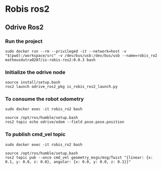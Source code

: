 # Robis ros2

## Odrive Ros2

### Run the project
```
sudo docker run --rm --privileged -it --network=host -v "$(pwd):/workspace/src" -v /dev/bus/usb:/dev/bus/usb --name=robis_ro2 matheusdutra0207/is-robis-ros2:0.0.3 bash
```

### Initialize the odrive node
```
source install/setup.bash
ros2 launch odrive_ros2_pkg is_robis_ros2_launch.py
```
### To consume the robot odometry 

```
sudo docker exec -it robis_ro2 bash
```

```
source /opt/ros/humble/setup.bash
ros2 topic echo odrive/odom --field pose.pose.position
```
### To publish cmd_vel topic

```
sudo docker exec -it robis_ro2 bash
```

```
source /opt/ros/humble/setup.bash
ros2 topic pub --once cmd_vel geometry_msgs/msg/Twist "{linear: {x: 0.1, y: 0.0, z: 0.0}, angular: {x: 0.0, y: 0.0, z: 0.1}}"
```




